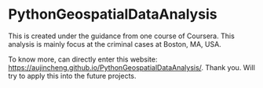 # PythonGeospatialDataAnalysis
This is created under the guidance from one course of Coursera. This analysis is mainly focus at the criminal cases at Boston, MA, USA.

To know more, can directly enter this website:
https://aujincheng.github.io/PythonGeospatialDataAnalysis/.
Thank you. Will try to apply this into the future projects.
